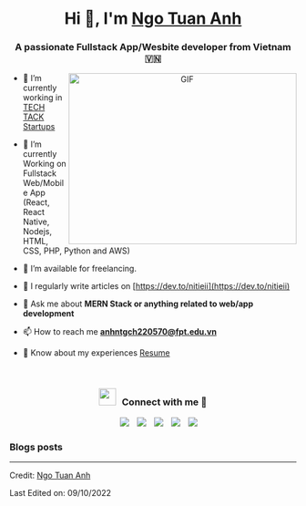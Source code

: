 <h1 align="center">Hi 👋, I'm <a href="https://nitieii.netlify.app/" target="blank">
Ngo Tuan Anh</a></h1>
<h3 align="center">A passionate Fullstack App/Wesbite developer from Vietnam &#127483;&#127475;</h3>

<a target="_blank" align="center">
  <img align="right" top="500" height="300" width="400" alt="GIF" src="https://media.giphy.com/media/SWoSkN6DxTszqIKEqv/giphy.gif">
</a>

- 🔭 I’m currently working in <a href="#" target="blank">TECH TACK Startups</a>

- 🌱 I’m currently Working on Fullstack Web/Mobile App (React, React Native, Nodejs, HTML, CSS, PHP, Python and AWS)

- 🤝 I’m available for freelancing.

- 📝 I regularly write articles on [https://dev.to/nitieii](https://dev.to/nitieii)

- 💬 Ask me about **MERN Stack or anything related to web/app development**

- 📫 How to reach me **anhntgch220570@fpt.edu.vn**

- 📄 Know about my experiences <a href="https://dropover.cloud/da08cb" target="blank">Resume</a>
<br/>
<h3 align="center" > <img src="https://media.giphy.com/media/iY8CRBdQXODJSCERIr/giphy.gif" width="30" height="30" style="margin-right: 10px;">Connect with me 🤝 </h3>

<p align="center">

 <div align="center"  class="icons-social" style="margin-left: 10px;">
        <a style="margin-left: 10px;"  target="_blank" href="https://www.linkedin.com/in/ngo-tuan-anh-956991135/">
			<img src="https://img.icons8.com/doodle/40/000000/linkedin--v2.png"></a>
        <a style="margin-left: 10px;" target="_blank" href="https://github.com/Nitieii">
		<img src="https://img.icons8.com/doodle/40/000000/github--v1.png"></a>
	<a style="margin-left: 10px;" target="_blank" href="https://stackoverflow.com/users/14359130/ngo-tuan-anh">
				<img src="https://img.icons8.com/external-tal-revivo-color-tal-revivo/40/000000/external-stack-overflow-is-a-question-and-answer-site-for-professional-logo-color-tal-revivo.png"></a>
	   <a style="margin-left: 10px;" target="_blank" href="https://dev.to/100rabhcsmc">
					<img src="https://img.icons8.com/external-sketchy-juicy-fish/0.6x/external-blog-online-services-sketchy-sketchy-juicy-fish.png"></a>
	<a style="margin-left: 10px;" target="_blank" href="https://www.youtube.com/channel/UCfP-3m3FzL-m2CvJB0F3GRw">
				<img src="https://img.icons8.com/doodle/1x/youtube--v2.png" ></a>
      </div>

</p>

### Blogs posts

<!-- BLOG-POST-LIST:START -->
<!-- 
- [Download Instagram profile picture using python](https://dev.to/100rabhcsmc/instagram-profile-picture-download-using-python-n2j)
- [Convert a image to sketch using python](https://dev.to/100rabhcsmc/convert-a-image-to-sketch-using-python-3ip1)
- [Upload your project/files in GitHub using commands](https://dev.to/100rabhcsmc/upload-your-project-files-in-github-using-commands-1hn8) -->
<!-- BLOG-POST-LIST:END -->

---

Credit: [Ngo Tuan Anh](https://github.com/Nitieii)

Last Edited on: 09/10/2022
